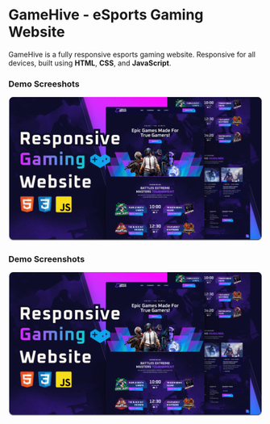 
# GameHive - eSports Gaming Website

GameHive is a fully responsive esports gaming website. Responsive for all devices, built using **HTML**, **CSS**, and **JavaScript**.

### Demo Screeshots

![Unigine Desktop Demo](./readme-images/desktop.png "Desktop Demo")

### Demo Screenshots

![Desktop Demo](./readme-images/desktop.png "Desktop Demo")
